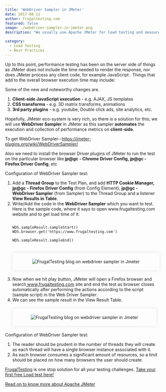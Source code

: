 ```yaml
---
title: 'WebDriver Sampler in JMeter'
date: 2017-08-11
author: frugaltesting.com
featured: false
image: ./webdriver-sampler-in-jmeter.png
description: "We usually use Apache JMeter for load testing and measure performance but the issue is that JMeter is not a real browser"

category:
  - Load Testing
  - Best Practices
---
```




<div class="entry-content">
<p >
Up to this point, performance testing has been on the server side of things as JMeter does not include the time needed to render the response, nor does JMeter process any client code, for example JavaScript . Things that add to the overall browser execution time may include:
</p>
<p >
Some of the new and noteworthy changes are.
</p>
<ol >
<li><strong>Client-side JavaScript execution</strong> - e.g. AJAX, JS templates</li>
<li><strong>CSS transforms </strong>- e.g. 3D matrix transforms, animations</li>
<li><strong>3rd party plugins</strong> - e.g. youtube, Double click ads, site analytics, etc.</li>
</ol>
<p >Hopefully, JMeter eco-system is very rich, so there is a solution for this; we will use<strong> WebDriver Sampler</strong> in JMeter as this sampler<strong> automates</strong> the execution and collection of performance metrics on <strong>client-side</strong>. </p>
<p >To get WebDriver Sampler--<a href="https://jmeter-plugins.org/wiki/WebDriverSampler/" target="blank">https://jmeter-plugins.org/wiki/WebDriverSampler/</a></p>
<p >Also we need to install the browser Driver plugins of JMeter to run the test on the particular browser like<strong> jp@gc - Chrome Driver Config, jp@gc - Firefox Driver Config</strong>, etc</p>
<p ></p>
<p class="blog-header">Configuration of WebDriver Sampler test:
</p><ol>
<li>Add a <strong>Thread Group</strong> to the Test Plan, and add <strong>HTTP Cookie Manager, jp@gc - Firefox Driver Config</strong> (from Config Element), <strong>jp@gc - WebDriver Sampler</strong> (from Sampler) to the Thread Group and a listener <strong>View Results in Table</strong>.</li>
<li>Write/Add the code in the <strong>WebDriver Sampler</strong> which you want to test. Here is the sample code, where it says to open www.frugaltesting.com website and to get load time of it:
<p><code>
WDS.sampleResult.sampleStart() <br>WDS.browser.get('https://www.frugaltesting.com')<br>
WDS.sampleResult.sampleEnd()<br>
</code></p>
<div style="width:92%; margin-top:20px; margin-bottom:20px;padding:20px; box-shadow:0 0 10px rgba(0,0,0,0.1)">
<center><img class="main-img img-responsive" src="./write-add-wds.png" alt="FrugalTesting blog on webdriver sampler in Jmeter"></center>
</div>
</li>
<li>Now when we hit play button, JMeter will open a Firefox browser and search<a href="https://www.frugaltesting.com/" target="_blank"> www.frugaltesting.com</a> site and end the test as browser closes automatically after performing the actions according to the script (sample script) in the Web Driver Sampler.</li>
<li>We can see the sample result in the View Result Table.
<div style="width:90%; margin-top:20px; margin-bottom:20px;padding:20px; box-shadow:0 0 10px rgba(0,0,0,0.1)">
<center> <img class="main-img img-responsive" src="./view-result-table.png" alt="FrugalTesting blog on webdriver sampler in Jmeter"></center>
</div> </li>
</ol><p></p>
<p class="blog-header">Configuration of WebDriver Sampler test:
</p><ol>
<li>The reader should be prudent in the number of threads they will create as each thread will have a single browser instance associated with it. </li>
<li>As each browser consumes a significant amount of resources, so a limit should be placed on how many browsers the user should create.</li>
</ol><p></p>
<p><a href="https://www.frugaltesting.com">FrugalTesting</a> is one stop solution for all your testing challenges. <a href="../../../2018/09/12/start-your-first-free-load-test"> Take your first free Load test here!</a></p>
<p><a href="../../../2018/06/25/introduction-to-apache-jmeter-guide">Read on to know more about Apache JMeter</a>
</p>
</div>
